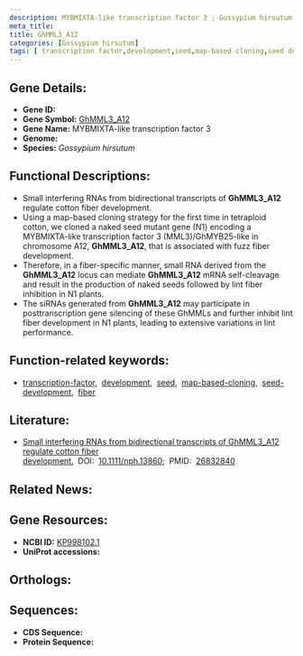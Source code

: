 ```yaml
---
description: MYBMIXTA-like transcription factor 3 ; Gossypium hirsutum
meta_title:
title: GhMML3_A12
categories: [Gossypium hirsutum]
tags: [ transcription factor,development,seed,map-based cloning,seed development,fiber ]
---
```


## Gene Details:
- **Gene ID:** []()
- **Gene Symbol:** <u>GhMML3_A12</u>
- **Gene Name:** MYBMIXTA-like transcription factor 3
- **Genome:** []()
- **Species:** *Gossypium hirsutum*

## Functional Descriptions:
   - Small interfering RNAs from bidirectional transcripts of **GhMML3_A12** regulate cotton fiber development.
   - Using a map-based cloning strategy for the first time in tetraploid cotton, we cloned a naked seed mutant gene (N1) encoding a MYBMIXTA-like transcription factor 3 (MML3)/GhMYB25-like in chromosome A12, **GhMML3_A12**, that is associated with fuzz fiber development.
   - Therefore, in a fiber-specific manner, small RNA derived from the **GhMML3_A12** locus can mediate **GhMML3_A12** mRNA self-cleavage and result in the production of naked seeds followed by lint fiber inhibition in N1 plants.
   - The siRNAs generated from **GhMML3_A12** may participate in posttranscription gene silencing of these GhMMLs and further inhibit lint fiber development in N1 plants, leading to extensive variations in lint performance.

## Function-related keywords:
   - [transcription-factor](/tags/transcription-factor/),&nbsp;&nbsp;[development](/tags/development/),&nbsp;&nbsp;[seed](/tags/seed/),&nbsp;&nbsp;[map-based-cloning](/tags/map-based-cloning/),&nbsp;&nbsp;[seed-development](/tags/seed-development/),&nbsp;&nbsp;[fiber](/tags/fiber/)

## Literature:
   - [Small interfering RNAs from bidirectional transcripts of GhMML3_A12 regulate cotton fiber development.](https://doi.org/10.1111/nph.13860)&nbsp;&nbsp;DOI:&nbsp;&nbsp;[10.1111/nph.13860](https://doi.org/10.1111/nph.13860);&nbsp;&nbsp;PMID:&nbsp;&nbsp;[26832840](https://pubmed.ncbi.nlm.nih.gov/26832840/)

## Related News:

## Gene Resources:
- **NCBI ID:**  [KP998102.1](https://www.ncbi.nlm.nih.gov/gene/?term=KP998102.1)
- **UniProt accessions:**  [](https://www.uniprot.org/uniprotkb//entry)

## Orthologs:

## Sequences:
- **CDS Sequence:**
- **Protein Sequence:**
